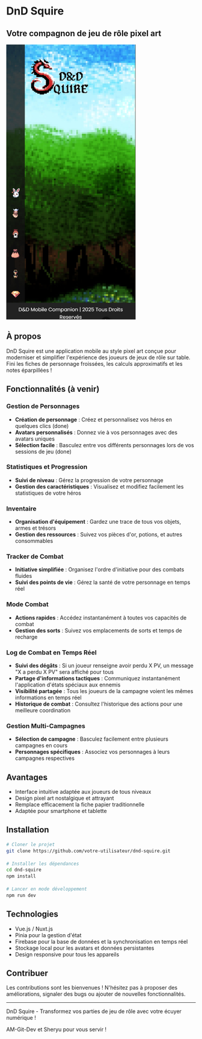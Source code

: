# DnD Squire

## Votre compagnon de jeu de rôle pixel art

<img src="./public/icons/screenreadme.jpg" width="344" height="730" alt="DnD Squire Screenshot">

## À propos

DnD Squire est une application mobile au style pixel art conçue pour moderniser et simplifier l'expérience des joueurs de jeux de rôle sur table. Fini les fiches de personnage froissées, les calculs approximatifs et les notes éparpillées !

## Fonctionnalités (à venir)

### Gestion de Personnages
- **Création de personnage** : Créez et personnalisez vos héros en quelques clics (done)
- **Avatars personnalisés** : Donnez vie à vos personnages avec des avatars uniques 
- **Sélection facile** : Basculez entre vos différents personnages lors de vos sessions de jeu (done)

### Statistiques et Progression
- **Suivi de niveau** : Gérez la progression de votre personnage
- **Gestion des caractéristiques** : Visualisez et modifiez facilement les statistiques de votre héros

### Inventaire
- **Organisation d'équipement** : Gardez une trace de tous vos objets, armes et trésors
- **Gestion des ressources** : Suivez vos pièces d'or, potions, et autres consommables

### Tracker de Combat
- **Initiative simplifiée** : Organisez l'ordre d'initiative pour des combats fluides
- **Suivi des points de vie** : Gérez la santé de votre personnage en temps réel

### Mode Combat
- **Actions rapides** : Accédez instantanément à toutes vos capacités de combat
- **Gestion des sorts** : Suivez vos emplacements de sorts et temps de recharge

### Log de Combat en Temps Réel
- **Suivi des dégâts** : Si un joueur renseigne avoir perdu X PV, un message "X a perdu X PV" sera affiché pour tous
- **Partage d'informations tactiques** : Communiquez instantanément l'application d'états spéciaux aux ennemis
- **Visibilité partagée** : Tous les joueurs de la campagne voient les mêmes informations en temps réel
- **Historique de combat** : Consultez l'historique des actions pour une meilleure coordination

### Gestion Multi-Campagnes
- **Sélection de campagne** : Basculez facilement entre plusieurs campagnes en cours
- **Personnages spécifiques** : Associez vos personnages à leurs campagnes respectives

## Avantages
- Interface intuitive adaptée aux joueurs de tous niveaux 
- Design pixel art nostalgique et attrayant 
- Remplace efficacement la fiche papier traditionnelle
- Adaptée pour smartphone et tablette

## Installation

```bash
# Cloner le projet
git clone https://github.com/votre-utilisateur/dnd-squire.git

# Installer les dépendances
cd dnd-squire
npm install

# Lancer en mode développement
npm run dev
```

## Technologies
- Vue.js / Nuxt.js
- Pinia pour la gestion d'état
- Firebase pour la base de données et la synchronisation en temps réel
- Stockage local pour les avatars et données persistantes
- Design responsive pour tous les appareils

## Contribuer
Les contributions sont les bienvenues ! N'hésitez pas à proposer des améliorations, signaler des bugs ou ajouter de nouvelles fonctionnalités.

---

DnD Squire - Transformez vos parties de jeu de rôle avec votre écuyer numérique !

AM-Git-Dev et Sheryu pour vous servir !
